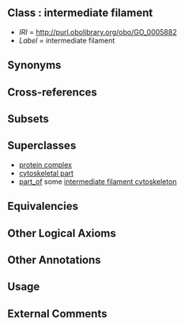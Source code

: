 
## Class : intermediate filament

 * *IRI* = http://purl.obolibrary.org/obo/GO_0005882
 * *Label* = intermediate filament

## Synonyms


## Cross-references


## Subsets


## Superclasses

 * [protein complex](../../GO/34/GO_0043234.md)
 * [cytoskeletal part](../../GO/30/GO_0044430.md)
 * [part_of](../../BFO/50/BFO_0000050.md) some [intermediate filament cytoskeleton](../../GO/11/GO_0045111.md)

## Equivalencies


## Other Logical Axioms


## Other Annotations


## Usage


## External Comments

